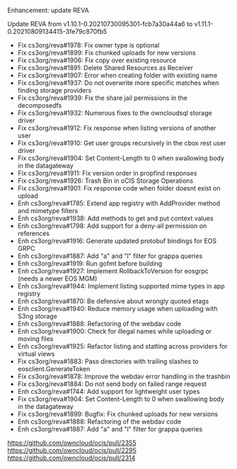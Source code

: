 Enhancement: update REVA

Update REVA from v1.10.1-0.20210730095301-fcb7a30a44a6 to v1.11.1-0.20210809134415-3fe79c870fb5
* Fix cs3org/reva#1978: Fix owner type is optional
* Fix cs3org/reva#1899: Fix chunked uploads for new versions
* Fix cs3org/reva#1906: Fix copy over existing resource
* Fix cs3org/reva#1891: Delete Shared Resources as Receiver
* Fix cs3org/reva#1907: Error when creating folder with existing name
* Fix cs3org/reva#1937: Do not overwrite more specific matches when finding storage providers
* Fix cs3org/reva#1939: Fix the share jail permissions in the decomposedfs
* Fix cs3org/reva#1932: Numerous fixes to the owncloudsql storage driver
* Fix cs3org/reva#1912: Fix response when listing versions of another user
* Fix cs3org/reva#1910: Get user groups recursively in the cbox rest user driver
* Fix cs3org/reva#1904: Set Content-Length to 0 when swallowing body in the datagateway
* Fix cs3org/reva#1911: Fix version order in propfind responses
* Fix cs3org/reva#1926: Trash Bin in oCIS Storage Operations
* Fix cs3org/reva#1901: Fix response code when folder doesnt exist on upload
* Enh cs3org/reva#1785: Extend app registry with AddProvider method and mimetype filters
* Enh cs3org/reva#1938: Add methods to get and put context values
* Enh cs3org/reva#1798: Add support for a deny-all permission on references
* Enh cs3org/reva#1916: Generate updated protobuf bindings for EOS GRPC
* Enh cs3org/reva#1887: Add "a" and "l" filter for grappa queries
* Enh cs3org/reva#1919: Run gofmt before building
* Enh cs3org/reva#1927: Implement RollbackToVersion for eosgrpc (needs a newer EOS MGM)
* Enh cs3org/reva#1944: Implement listing supported mime types in app registry
* Enh cs3org/reva#1870: Be defensive about wrongly quoted etags
* Enh cs3org/reva#1940: Reduce memory usage when uploading with S3ng storage
* Enh cs3org/reva#1888: Refactoring of the webdav code
* Enh cs3org/reva#1900: Check for illegal names while uploading or moving files
* Enh cs3org/reva#1925: Refactor listing and statting across providers for virtual views
* Fix cs3org/reva#1883: Pass directories with trailing slashes to eosclient.GenerateToken
* Fix cs3org/reva#1878: Improve the webdav error handling in the trashbin
* Fix cs3org/reva#1884: Do not send body on failed range request
* Enh cs3org/reva#1744: Add support for lightweight user types
* Fix cs3org/reva#1904: Set Content-Length to 0 when swallowing body in the datagateway
* Fix cs3org/reva#1899: Bugfix: Fix chunked uploads for new versions
* Enh cs3org/reva#1888: Refactoring of the webdav code
* Enh cs3org/reva#1887: Add "a" and "l" filter for grappa queries

https://github.com/owncloud/ocis/pull/2355
https://github.com/owncloud/ocis/pull/2295
https://github.com/owncloud/ocis/pull/2314

